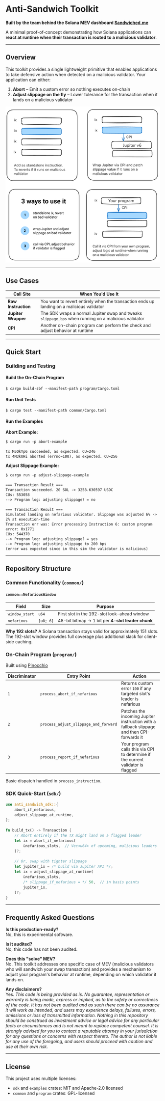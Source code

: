 # Anti-Sandwich Toolkit

**Built by the team behind the Solana MEV dashboard [Sandwiched.me](https://sandwiched.me)**

A minimal proof-of-concept demonstrating how Solana applications can **react at runtime when their transaction is routed to a malicious validator**.

---

## Overview

This toolkit provides a single lightweight primitive that enables applications to take defensive action when detected on a malicious validator. Your application can either:

1. **Abort** – Emit a custom error so nothing executes on-chain
2. **Adjust slippage on the fly** – Lower tolerance for the transaction when it lands on a malicious validator

![Anti-Sandwich Diagram](./static/anti-sandwich-diagram.png)

---

## Use Cases

| Call Site           | When You'd Use It                                                                                    |
|---------------------|------------------------------------------------------------------------------------------------------|
| **Raw Instruction** | You want to revert entirely when the transaction ends up landing on a malicious validator           |
| **Jupiter Wrapper** | The SDK wraps a normal Jupiter swap and tweaks `slippage_bps` when running on a malicious validator |
| **CPI**             | Another on-chain program can perform the check and adjust behavior at runtime                        |

---

## Quick Start

### Building and Testing

#### Build the On-Chain Program
```shell
$ cargo build-sbf --manifest-path program/Cargo.toml
```

#### Run Unit Tests
```shell
$ cargo test --manifest-path common/Cargo.toml
```

#### Run the Examples

**Abort Example:**
```shell
$ cargo run -p abort-example           

tx M5QkYp6 succeeded, as expected. CU=246
tx 4M3kUHi aborted (errno=100), as expected. CU=256
```

**Adjust Slippage Example:**
```shell
$ cargo run -p adjust-slippage-example 

=== Transaction Result ===
Transaction succeeded. 20 SOL -> 3258.630597 USDC
CUs: 553058
--> Program log: adjusting slippage? = no

=== Transaction Result ===
Simulated landing on nefarious validator. Slippage was adjusted 6% -> 2% at execution-time
Transaction err was: Error processing Instruction 6: custom program error: 0x1771
CUs: 544370
--> Program log: adjusting slippage? = yes
--> Program log: adjusting slippage to 200 bps
(error was expected since in this sim the validator is malicious)
```

---

## Repository Structure

### Common Functionality (`common/`)

#### `common::NefariousWindow`

| Field          | Size      | Purpose                                           |
|----------------|-----------|---------------------------------------------------|
| `window_start` | `u64`     | First slot in the 192-slot look-ahead window     |
| `nefarious`    | `[u8; 6]` | 48-bit bitmap → 1 bit per **4-slot leader chunk** |

**Why 192 slots?** A Solana transaction stays valid for approximately 151 slots. The 192-slot window provides full coverage plus additional slack for client-side caching.

### On-Chain Program (`program/`)

Built using [Pinocchio](https://github.com/anza-xyz/pinocchio)

| Discriminator | Entry Point                           | Action                                                                                      |
|---------------|---------------------------------------|---------------------------------------------------------------------------------------------|
| `1`           | `process_abort_if_nefarious`          | Returns custom error `100` if any targeted slot's leader is nefarious                      |
| `2`           | `process_adjust_slippage_and_forward` | Patches the incoming Jupiter instruction with a fallback slippage and then CPI-forwards it |
| `3`           | `process_report_if_nefarious`         | Your program calls this via CPI to determine if the current validator is flagged           |

Basic dispatch handled in `process_instruction`.

### SDK Quick-Start (`sdk/`)

```rust
use anti_sandwich_sdk::{
    abort_if_nefarious,
    adjust_slippage_at_runtime,
};

fn build_tx() -> Transaction {
    // Abort entirely if the TX might land on a flagged leader
    let ix = abort_if_nefarious(
        &nefarious_slots,  // Vec<u64> of upcoming, malicious leaders
    )?;

    // Or, swap with tighter slippage
    let jupiter_ix = /* build via Jupiter API */;
    let ix = adjust_slippage_at_runtime(
        &nefarious_slots,
        /* slippage_if_nefarious = */ 50,  // in basis points
        jupiter_ix,
    )?;
}
```

---

## Frequently Asked Questions

**Is this production-ready?**  
No, this is experimental software.

**Is it audited?**  
No, this code has not been audited.

**Does this "solve" MEV?**  
No. This toolkit addresses one specific case of MEV (malicious validators who will sandwich your swap transaction) and provides a mechanism to adjust your program's behavior at runtime, depending on which validator it lands on.

**Any disclaimers?**  
Yes. *This code is being provided as is. No guarantee, representation or warranty is being made, express or implied, as to the safety or correctness of the code. It has not been audited and as such there can be no assurance it will work as intended, and users may experience delays, failures, errors, omissions or loss of transmitted information. Nothing in this repository should be construed as investment advice or legal advice for any particular facts or circumstances and is not meant to replace competent counsel. It is strongly advised for you to contact a reputable attorney in your jurisdiction for any questions or concerns with respect thereto. The author is not liable for any use of the foregoing, and users should proceed with caution and use at their own risk.*

---

## License

This project uses multiple licenses:

- `sdk` and `examples` crates: MIT and Apache-2.0 licensed
- `common` and `program` crates: GPL-licensed
